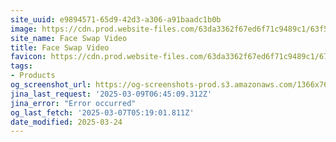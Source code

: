 ```yaml
---
site_uuid: e9894571-65d9-42d3-a306-a91baadc1b0b
image: https://cdn.prod.website-files.com/63da3362f67ed6f71c9489c1/63f5c1ee857401bdbdb3ee26_face-swap-img.jpg
site_name: Face Swap Video
title: Face Swap Video
favicon: https://cdn.prod.website-files.com/63da3362f67ed6f71c9489c1/6710fc52c1b4308c5d43631c_Favicon_aistudios.svg
tags:
- Products
og_screenshot_url: https://og-screenshots-prod.s3.amazonaws.com/1366x768/80/false/1e7df95881087e6558b212227979e032175ad5119571b400033b73374d3ea3ce.jpeg
jina_last_request: '2025-03-09T06:45:09.312Z'
jina_error: "Error occurred"
og_last_fetch: '2025-03-07T05:19:01.811Z'
date_modified: 2025-03-24
---
```




